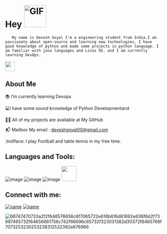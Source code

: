   # Hey        <img alt="GIF" src="https://github.com/TheDudeThatCode/TheDudeThatCode/blob/master/Assets/wave.gif" width="71" />
     
 
 
       
       
       My name is Devesh Goyal I'm a engineering student from India.I am passionate about open-source and learning new technologies. I have good knowledge of python and made some projects in python language. I am familiar with java languages and Linux OS. and I am currently learning DevOps. 

                                                      
 <img src="https://github.com/TheDudeThatCode/TheDudeThatCode/blob/master/Assets/Developer.gif" width="31px"> 
 
	
## About Me


:books: I’m currently learning Devops  

 💻I have some sound knowledge of Python Developmentand

:man_technologist: All of my projects are available at My GitHub

:mailbox_with_mail: Mailbox My email : deveshgoyal00@gmail.com

:trollface: I play Football and table tennis in my free time.


## Languages and Tools:

![image](https://user-images.githubusercontent.com/93080269/175566548-306dcb48-d75d-4ae6-b007-c03d3c180ac8.png)
![image](https://user-images.githubusercontent.com/93080269/175566378-4e471baa-3e1d-46c6-9f43-6d73b425205e.png)
![image](https://user-images.githubusercontent.com/93080269/175567686-c5da7bf3-ba61-487d-86f2-a536561ffb11.png)
<a href="url"><img src="http://user-images.githubusercontent.com/93080269/175567660-26d42a83-7234-444d-960a-f0c59b699707.png" height="48" width="48" ></a>

## Connect with me:
[![name](https://user-images.githubusercontent.com/93080269/175568881-c09d9090-c08c-4c26-9592-dc3030dd8759.png)](https://www.linkedin.com/in/devesh-goyal-99a5561a1/)
[![name](https://user-images.githubusercontent.com/93080269/175569016-b151f6d9-7b40-4948-9526-70436b8a4744.png)](https://twitter.com/Deveshhere_)






![68747470733a2f2f646576656c6f7065722e616b616d61692e636f6d2f73697465732f64656661756c742f66696c65732f323031382d30372f6465766f7073253230253238312532392e676966](https://user-images.githubusercontent.com/93080269/175954910-ffa6c2c9-6d09-44ce-8052-609fa72eb481.gif)



